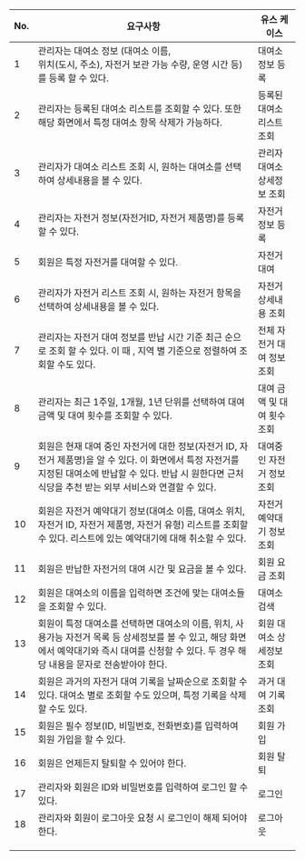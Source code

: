 | No. | 요구사항                                                                                                                         | 유스 케이스           |
| --- | ---------------------------------------------------------------------------------------------------------------------------- | ---------------- |
| 1   | 관리자는 대여소 정보 (대여소 이름,<br>위치(도시, 주소), 자전거 보관 가능 수량, 운영 시간 등)를 등록 할 수 있다.                                                       | 대여소 정보 등록        |
| 2   | 관리자는 등록된 대여소 리스트를 조회할 수 있다. 또한 해당 화면에서 특정 대여소 항목 삭제가 가능하다.                                                                   | 등록된 대여소 리스트  조회  |
| 3   | 관리자가 대여소 리스트  조회 시, 원하는 대여소를 선택하여 상세내용을 볼 수 있다.                                                                              | 관리자 대여소 상세정보 조회  |
| 4   | 관리자는 자전거 정보(자전거ID, 자전거 제품명)를 등록할 수 있다.                                                                                       | 자전거 정보 등록        |
| 5   | 회원은 특정 자전거를 대여할 수 있다.                                                                                                        | 자전거 대여           |
| 6   | 관리자가 자전거 리스트 조회 시, 원하는 자전거 항목을 선택하여 상세내용을 볼 수 있다.                                                                            | 자전거 상세내용 조회      |
| 7   | 관리자는 자전거 대여 정보를 반납 시간 기준 최근 순으로 조회 할 수 있다. 이 때 , 지역 별 기준으로 정렬하여 조회할 수도 있다.                                                   | 전체 자전거 대여 정보  조회 |
| 8   | 관리자는 최근 1주일, 1개월, 1년 단위를 선택하여 대여 금액 및 대여 횟수를 조회할 수 있다.                                                                       | 대여 금액 및 대여 횟수 조회 |
| 9   | 회원은 현재 대여 중인 자전거에 대한 정보(자전거 ID, 자전거 제품명)을 알 수 있다. 이 화면에서 특정 자전거를 지정된 대여소에 반납할 수 있다. 반납 시 원한다면 근처 식당을 추천 받는 외부 서비스와 연결할 수 있다. | 대여중인 자전거 정보 조회   |
| 10  | 회원은 자전거 예약대기 정보(대여소 이름, 대여소 위치, 자전거 ID, 자전거 제품명, 자전거 유형) 리스트를 조회할 수 있다. 리스트에 있는 예약대기에 대해 취소할 수 있다.                           | 자전거 예약대기 정보 조회   |
| 11  | 회원은 반납한 자전거의 대여 시간 및 요금을 볼 수 있다.                                                                                             | 회원 요금 조회         |
| 12  | 회원은 대여소의 이름을 입력하면 조건에 맞는 대여소들을 조회할 수 있다.                                                                                     | 대여소 검색           |
| 13  | 회원이 특정 대여소를 선택하면 대여소의 이름, 위치, 사용가능 자전거 목록 등 상세정보를 볼 수 있고, 해당 화면에서 예약대기와 즉시 대여를 신청할 수 있다. 두 경우 해당 내용을 문자로 전송받아야 한다.           | 회원 대여소 상세정보 조회   |
| 14  | 회원은 과거의 자전거 대여 기록을 날짜순으로 조회할 수 있다. 대여소 별로 조회할 수도 있으며, 특정 기록을 삭제할 수도 있다.                                                      | 과거 대여 기록 조회      |
| 15  | 회원은 필수 정보(ID, 비밀번호, 전화번호)를 입력하여 회원 가입을 할 수 있다.                                                                               | 회원 가입            |
| 16  | 회원은 언제든지 탈퇴할 수 있어야 한다.                                                                                                       | 회원 탈퇴            |
| 17  | 관리자와 회원은 ID와 비밀번호를 입력하여 로그인 할 수 있다.                                                                                          | 로그인              |
| 18  | 관리자와 회원이 로그아웃 요청 시 로그인이 해제 되어야한다.                                                                                            | 로그아웃             |
|     |                                                                                                                              |                  |
|     |                                                                                                                              |                  |
|     |                                                                                                                              |                  |
